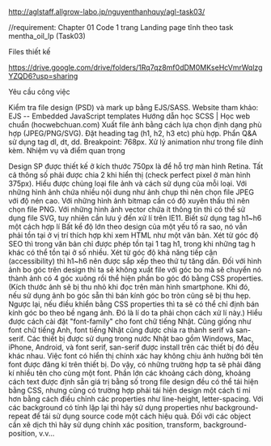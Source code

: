 http://aglstaff.allgrow-labo.jp/nguyenthanhquy/agl-task03/

//requirement:
Chapter 01
Code 1 trang Landing page tĩnh theo task mentha_oil_lp (Task03)

Files thiết kế

https://drive.google.com/drive/folders/1Rq7qz8mf0dDM0MKseHcVmrWqlzgYZQD6?usp=sharing

Yêu cầu công việc

Kiểm tra file design (PSD) và mark up bằng EJS/SASS. Website tham khảo:
EJS -- Embedded JavaScript templates
Hướng dẫn học SCSS | Học web chuẩn (hocwebchuan.com)
Xuất file ảnh bằng cách lựa chọn định dạng phù hợp (JPEG/PNG/SVG).
Đặt heading tag (h1, h2, h3 etc) phù hợp.
Phẩn Q&A sử dụng tag dl, dt, dd.
Breakpoint: 768px.
Xử lý animation như trong file đính kèm.
Nhiệm vụ và điểm quan trọng

Design SP được thiết kế ở kích thước 750px là để hỗ trợ màn hình Retina. Tất cả thông số phải được chia 2 khi hiển thị (check perfect pixel ở màn hình 375px).
Hiểu được chủng loại file ảnh và cách sử dụng của mỗi loại.
Với những hình ảnh chứa nhiều nội dung như ảnh chụp thì nên chọn file JPEG với độ nén cao.
Với những hình ảnh bitmap cần có độ xuyên thấu thì nên chọn file PNG.
Với những hình ảnh vector chứa ít thông tin thì có thể sử dụng file SVG, tuy nhiên cần lưu ý đến xử lí trên IE11.
Biết sử dụng tag h1~h6 một cách hợp lí
Bất kể độ lớn theo design của một yếu tố ra sao, nó vẫn phải tồn tại ở vị trí thích hợp khi xem HTML như một văn bản.
Xét từ góc độ SEO thì trong văn bản chỉ được phép tồn tại 1 tag h1, trong khi những tag h khác có thể tồn tại ở số nhiều.
Xét từ góc độ khả năng tiếp cận (accessibility) thì h1~h6 nên được sắp xếp theo thứ tự tăng dần.
Đối với hình ảnh bo góc trên design thì ta sẽ không xuất file với góc bo mà sẽ chuyển nó thành ảnh có 4 góc xuông rồi thể hiện phần bo góc đó bằng CSS properties. (Kích thước ảnh sẽ bị thu nhỏ khi đọc trên màn hình smartphone. Khi đó, nếu sử dụng ảnh bo góc sẵn thì bán kính góc bo tròn cũng sẽ bị thu hẹp. Ngược lại, nếu điều khiển bằng CSS properties thì ta sẽ có thể chỉ định bán kính góc bo theo bề ngang ảnh. Đó là lí do ta phải chọn cách xử lí này.)
Hiểu được cách cài đặt "font-family" cho font chữ tiếng Nhật.
Cũng giống như font chữ tiếng Anh, font tiếng Nhật cũng được chia ra thành serif và san-serif.
Các thiết bị được sử dụng trong nước Nhật bao gồm Windows, Mac, iPhone, Android, và font serif, san-serif được install trên các thiết bị đó đều khác nhau.
Việc font có hiển thị chính xác hay không chịu ảnh hưởng bởi tên font được đăng kí trên thiết bị. Do vậy, có những trường hợp ta sẽ phải đăng kí nhiều tên cho cùng một font.
Phần lớn các khoảng cách dòng, khoảng cách text được định sẵn giá trị bằng số trong file design đều có thể tái hiện bằng CSS, nhưng cũng có trường hợp phải tái hiện design một cách tỉ mỉ hơn bằng cách điều chỉnh các properties như line-height, letter-spacing.
Với các background có tính lặp lại thì hãy sử dụng properties như background-repeat để tái sử dụng source code một cách hiệu quả.
Đối với các object cần xê dịch thì hãy sử dụng chính xác position, transform, background-position, v.v...

